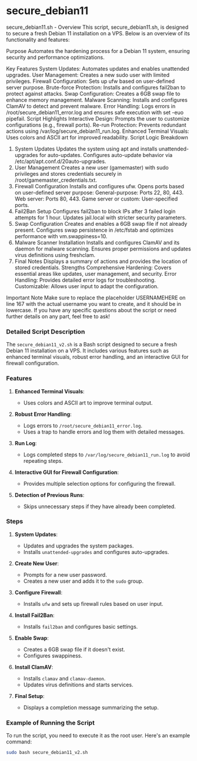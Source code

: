 # secure_debian11

secure_debian11.sh - Overview
This script, secure_debian11.sh, is designed to secure a fresh Debian 11 installation on a VPS. Below is an overview of its functionality and features:

Purpose
Automates the hardening process for a Debian 11 system, ensuring security and performance optimizations.

Key Features
System Updates: Automates updates and enables unattended upgrades.
User Management: Creates a new sudo user with limited privileges.
Firewall Configuration: Sets up ufw based on user-defined server purpose.
Brute-force Protection: Installs and configures fail2ban to protect against attacks.
Swap Configuration: Creates a 6GB swap file to enhance memory management.
Malware Scanning: Installs and configures ClamAV to detect and prevent malware.
Error Handling: Logs errors in /root/secure_debian11_error.log and ensures safe execution with set -euo pipefail.
Script Highlights
Interactive Design: Prompts the user to customize configurations (e.g., firewall ports).
Re-run Protection: Prevents redundant actions using /var/log/secure_debian11_run.log.
Enhanced Terminal Visuals: Uses colors and ASCII art for improved readability.
Script Logic Breakdown
1. System Updates
Updates the system using apt and installs unattended-upgrades for auto-updates.
Configures auto-update behavior via /etc/apt/apt.conf.d/20auto-upgrades.
2. User Management
Creates a new user (gamemaster) with sudo privileges and stores credentials securely in /root/gamemaster_credentials.txt.
3. Firewall Configuration
Installs and configures ufw.
Opens ports based on user-defined server purpose:
General-purpose: Ports 22, 80, 443.
Web server: Ports 80, 443.
Game server or custom: User-specified ports.
4. Fail2Ban Setup
Configures fail2ban to block IPs after 3 failed login attempts for 1 hour.
Updates jail.local with stricter security parameters.
5. Swap Configuration
Creates and enables a 6GB swap file if not already present.
Configures swap persistence in /etc/fstab and optimizes performance with vm.swappiness=10.
6. Malware Scanner Installation
Installs and configures ClamAV and its daemon for malware scanning.
Ensures proper permissions and updates virus definitions using freshclam.
7. Final Notes
Displays a summary of actions and provides the location of stored credentials.
Strengths
Comprehensive Hardening: Covers essential areas like updates, user management, and security.
Error Handling: Provides detailed error logs for troubleshooting.
Customizable: Allows user input to adapt the configuration.

Important Note
Make sure to replace the placeholder USERNAMEHERE on line 167 with the actual username you want to create, and it should be in lowercase.
If you have any specific questions about the script or need further details on any part, feel free to ask!

### Detailed Script Description

The `secure_debian11_v2.sh` is a Bash script designed to secure a fresh Debian 11 installation on a VPS. It includes various features such as enhanced terminal visuals, robust error handling, and an interactive GUI for firewall configuration.

### Features

1. **Enhanced Terminal Visuals**:
   - Uses colors and ASCII art to improve terminal output.
   
2. **Robust Error Handling**:
   - Logs errors to `/root/secure_debian11_error.log`.
   - Uses a trap to handle errors and log them with detailed messages.

3. **Run Log**:
   - Logs completed steps to `/var/log/secure_debian11_run.log` to avoid repeating steps.

4. **Interactive GUI for Firewall Configuration**:
   - Provides multiple selection options for configuring the firewall.

5. **Detection of Previous Runs**:
   - Skips unnecessary steps if they have already been completed.

### Steps

1. **System Updates**:
   - Updates and upgrades the system packages.
   - Installs `unattended-upgrades` and configures auto-upgrades.

2. **Create New User**:
   - Prompts for a new user password.
   - Creates a new user and adds it to the `sudo` group.

3. **Configure Firewall**:
   - Installs `ufw` and sets up firewall rules based on user input.

4. **Install Fail2Ban**:
   - Installs `fail2ban` and configures basic settings.

5. **Enable Swap**:
   - Creates a 6GB swap file if it doesn't exist.
   - Configures swappiness.

6. **Install ClamAV**:
   - Installs `clamav` and `clamav-daemon`.
   - Updates virus definitions and starts services.

7. **Final Setup**:
   - Displays a completion message summarizing the setup.

### Example of Running the Script

To run the script, you need to execute it as the root user. Here's an example command:

```bash
sudo bash secure_debian11_v2.sh
